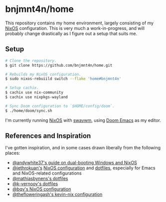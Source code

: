 # bnjmnt4n/home

This repository contains my home environment, largely consisting of my [NixOS][nixos] configuration. This is very much a work-in-progress, and will probably change drastically as I figure out a setup that suits me.

## Setup

```sh
# Clone the repository.
$ git clone https://github.com/bnjmnt4n/home.git

# Rebuilds my NixOS configuration.
$ sudo nixos-rebuiild switch --flake 'home#bnjmnt4n'

# Setup cachix.
$ cachix use nix-community
$ cachix use nixpkgs-wayland

# Sync Doom configuration to `$HOME/config/doom`.
$ ./home/doom/sync.sh
```

I'm currently running [NixOS][nixos] with [swaywm][swaywm], using [Doom Emacs][doom-emacs] as my editor.

## References and Inspiration

I've gotten inspiration, and in some cases drawn liberally from the following places:

- [@andywhite37's guide on dual-booting Windows and NixOS][andywhite37/dual-boot]
- [@jethrokuan's][jethrokuan] [NixOS configuration][jethrokuan/nix-config] and [dotfiles][jethrokuan/dots], especially for Emacs and NixOS-related configurations
- [@mathiasbynens's dotfiles][mathiasbynens/dotfiles]
- [@k-vernooy's dotfiles][k-vernooy/dotfiles]
- [@bqv's NixOS configuration][bqv/nixrc]
- [@thefloweringash's kevin-nix configuration][thefloweringash/kevin-nix]

[nixos]: https://nixos.org/
[swaywm]: https://swaywm.org/
[doom-emacs]: https://github.com/hlissner/doom-emacs
[andywhite37/dual-boot]: https://github.com/andywhite37/nixos/blob/9a3c13be14d3de4104322bb09efbf74245acffbd/DUAL_BOOT_WINDOWS_GUIDE.md
[jethrokuan]: https://github.com/jethrokuan
[jethrokuan/nix-config]: https://github.com/jethrokuan/nix-config
[jethrokuan/dots]: https://github.com/jethrokuan/dots
[mathiasbynens/dotfiles]: https://github.com/mathiasbynens/dotfiles
[k-vernooy/dotfiles]: https://github.com/k-vernooy/dotfiles
[bqv/nixrc]: https://github.com/bqv/nixrc
[thefloweringash/kevin-nix]: https://github.com/thefloweringash/kevin-nix/
